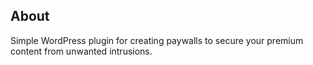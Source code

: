 ## About

Simple WordPress plugin for creating paywalls to secure your premium content from unwanted intrusions.
